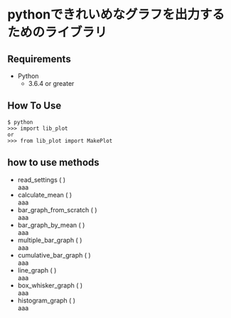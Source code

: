 # pythonできれいめなグラフを出力するためのライブラリ

## Requirements
- Python
    - 3.6.4 or greater

## How To Use
```
$ python
>>> import lib_plot
or
>>> from lib_plot import MakePlot
```

## how to use methods

- read_settings ( )  
aaa
- calculate_mean ( )  
aaa
- bar_graph_from_scratch ( )  
aaa
- bar_graph_by_mean ( )  
aaa
- multiple_bar_graph ( )  
aaa
- cumulative_bar_graph ( )  
aaa
- line_graph ( )  
aaa
- box_whisker_graph ( )  
aaa
- histogram_graph ( )  
aaa

